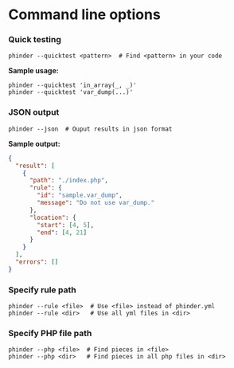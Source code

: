 # Command line options

### Quick testing

```
phinder --quicktest <pattern>  # Find <pattern> in your code
```

**Sample usage:**

```
phinder --quicktest 'in_array(_, _)'
phinder --quicktest 'var_dump(...)'
```

### JSON output

```
phinder --json  # Ouput results in json format
```

**Sample output:**

```json
{
  "result": [
    {
      "path": "./index.php",
      "rule": {
        "id": "sample.var_dump",
        "message": "Do not use var_dump."
      },
      "location": {
        "start": [4, 5],
        "end": [4, 21]
      }
    }
  ],
  "errors": []
}
```

### Specify rule path

```
phinder --rule <file>  # Use <file> instead of phinder.yml
phinder --rule <dir>   # Use all yml files in <dir>
```

### Specify PHP file path

```
phinder --php <file>  # Find pieces in <file>
phinder --php <dir>   # Find pieces in all php files in <dir>
```
